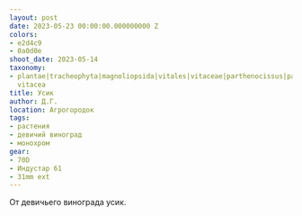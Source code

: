 ```yaml
---
layout: post
date: 2023-05-23 00:00:00.000000000 Z
colors:
- e2d4c9
- 0a0d0e
shoot_date: 2023-05-14
taxonomy:
- plantae|tracheophyta|magnoliopsida|vitales|vitaceae|parthenocissus|parthenocissus
  vitacea
title: Усик
author: Д.Г.
location: Агрогородок
tags:
- растения
- девичий виноград
- монохром
gear:
- 70D
- Индустар 61
- 31mm ext
---
```

От девичьего винограда усик.

